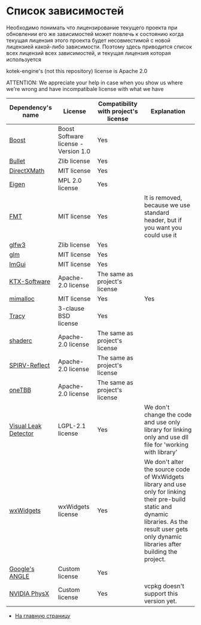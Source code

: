 # Список зависимостей

Необходимо понимать что лицензирование текущего проекта при обновлении его же зависимостей может повлечь к состоянию когда текущая лицензия этого проекта будет несовместимой с новой лицензией какой-либо зависимости. Поэтому здесь приводится список всех лицензий всех зависимостей, и текущая лицензия которая используется

kotek-engine's (not this repository) license is Apache 2.0

ATTENTION: We appreciate your help in case when you show us where we're wrong and have incompatibale license with what we have

| Dependency's name | License | Compatibility with project's license | Explanation | 
| ----------- | ----------- | ----------- | ----------- |
| [Boost](https://github.com/boostorg/boost) | Boost Software license - Version 1.0 | Yes |  |
| [Bullet](https://github.com/bulletphysics/bullet3) | Zlib license | Yes |  |
| [DirectXMath](https://github.com/microsoft/DirectXMath) | MIT license | Yes |  |
| [Eigen](https://gitlab.com/libeigen/eigen) | MPL 2.0 license | Yes |  |
| [FMT](https://github.com/fmtlib/fmt) | MIT license | Yes | It is removed, because we use standard <format> header, but if you want you could use it |
| [glfw3](https://github.com/glfw/glfw) | Zlib license | Yes |  |
| [glm](https://github.com/g-truc/glm) | MIT license | Yes |  |
| [ImGui](https://github.com/ocornut/imgui) | MIT license | Yes |  |
| [KTX-Software](https://github.com/KhronosGroup/KTX-Software) | Apache-2.0 license | The same as project's license |  |
| [mimalloc](https://github.com/microsoft/mimalloc) | MIT license | Yes | Yes |
| [Tracy](https://github.com/wolfpld/tracy) | 3-clause BSD license | Yes |  |
| [shaderc](https://github.com/google/shaderc) | Apache-2.0 license | The same as project's license |  |
| [SPIRV-Reflect](https://github.com/KhronosGroup/SPIRV-Reflect) | Apache-2.0 license | The same as project's license |  |
| [oneTBB](https://github.com/oneapi-src/oneTBB) | Apache-2.0 license | The same as project's license |  |
| [Visual Leak Detector](https://github.com/KindDragon/vld) | LGPL-2.1 license | Yes | We don't change the code and use only library for linking only and use dll file for 'working with library' |
| [wxWidgets](https://github.com/wxWidgets/wxWidgets) | wxWidgets license  | Yes | We don't alter the source code of WxWidgets library and use only for linking their pre-build static and dynamic libraries. As the result user gets only dynamic libraries after building the project. |
| [Google's ANGLE](https://github.com/google/angle) | Custom license | Yes |  |
| [NVIDIA PhysX](https://github.com/NVIDIA-Omniverse/PhysX) | Custom license | Yes | vcpkg doesn't support this version yet. |

- [На главную страницу](README.md)